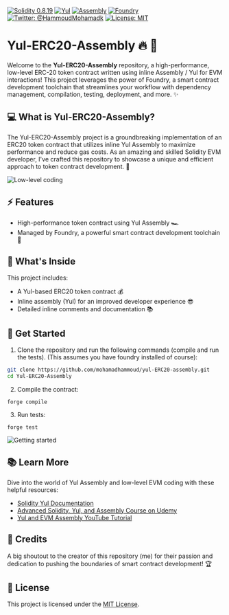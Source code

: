[![Solidity 0.8.19](https://img.shields.io/badge/Solidity-0.8.19-blue)](https://soliditylang.org/)
[![Yul](https://img.shields.io/badge/-Yul-9cf)](https://solidity.readthedocs.io/en/latest/yul.html)
[![Assembly](https://img.shields.io/badge/-Assembly-orange)](https://en.wikipedia.org/wiki/Assembly_language)
[![Foundry](https://img.shields.io/badge/Foundry-yellow)](https://example.com/foundry)
[![Twitter: @HammoudMohamadk](https://img.shields.io/twitter/follow/HammoudMohamadk.svg?style=social)](https://twitter.com/HammoudMohamadk)
[![License: MIT](https://img.shields.io/badge/License-MIT-green.svg)](https://opensource.org/licenses/MIT)

# Yul-ERC20-Assembly :fire: :rocket:

Welcome to the **Yul-ERC20-Assembly** repository, a high-performance, low-level ERC-20 token contract written using inline Assembly / Yul for EVM interactions! This project leverages the power of Foundry, a smart contract development toolchain that streamlines your workflow with dependency management, compilation, testing, deployment, and more. :sparkles:

## :computer: What is Yul-ERC20-Assembly?

The Yul-ERC20-Assembly project is a groundbreaking implementation of an ERC20 token contract that utilizes inline Yul Assembly to maximize performance and reduce gas costs. As an amazing and skilled Solidity EVM developer, I've crafted this repository to showcase a unique and efficient approach to token contract development. :muscle:

![Low-level coding](https://media.giphy.com/media/xT9IgiMbZIuiRZv3JC/giphy.gif)

## :zap: Features

- High-performance token contract using Yul Assembly :racing_car:
- Managed by Foundry, a powerful smart contract development toolchain :wrench:

## :star2: What's Inside

This project includes:

- A Yul-based ERC20 token contract :moneybag:
- Inline assembly (Yul) for an improved developer experience :sunglasses:
- Detailed inline comments and documentation :books:

## :rocket: Get Started

1.  Clone the repository and run the following commands (compile and run the tests). (This assumes you have foundry installed of course):

```bash
git clone https://github.com/mohamadhammoud/yul-ERC20-assembly.git
cd Yul-ERC20-Assembly

```

2.  Compile the contract:

```
forge compile
```

3.  Run tests:

```
forge test
```

![Getting started](https://media.giphy.com/media/xUOxfh6ZM75efM3Bqo/giphy.gif)

## :books: Learn More

Dive into the world of Yul Assembly and low-level EVM coding with these helpful resources:

- [Solidity Yul Documentation](https://docs.soliditylang.org/en/latest/yul.html)
- [Advanced Solidity, Yul, and Assembly Course on Udemy](https://www.udemy.com/course/advanced-solidity-yul-and-assembly/)
- [Yul and EVM Assembly YouTube Tutorial](https://www.youtube.com/watch?v=btDOvn8pLkA)

## :clap: Credits

A big shoutout to the creator of this repository (me) for their passion and dedication to pushing the boundaries of smart contract development! :trophy:

## :memo: License

This project is licensed under the [MIT License](https://chat.openai.com/c/LICENSE).

